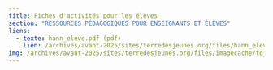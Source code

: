 ```yaml
---
title: Fiches d'activités pour les élèves
section: "RESSOURCES PÉDAGOGIQUES POUR ENSEIGNANTS ET ÉLÈVES"
liens:
  - texte: hann_eleve.pdf (pdf)
    lien: /archives/avant-2025/sites/terredesjeunes.org/files/hann_eleve.pdf
img: /archives/avant-2025/sites/terredesjeunes.org/files/imagecache/tdj_image_ressource/imagefield_default_images/Screen%20shot%202011-04-21%20at%2012.05.41%20PM.png
---
```

